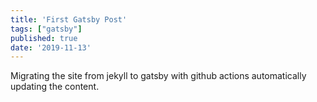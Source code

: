 ```yaml
---
title: 'First Gatsby Post'
tags: ["gatsby"]
published: true
date: '2019-11-13'
---
```


Migrating the site from jekyll to gatsby with github actions automatically updating the content.